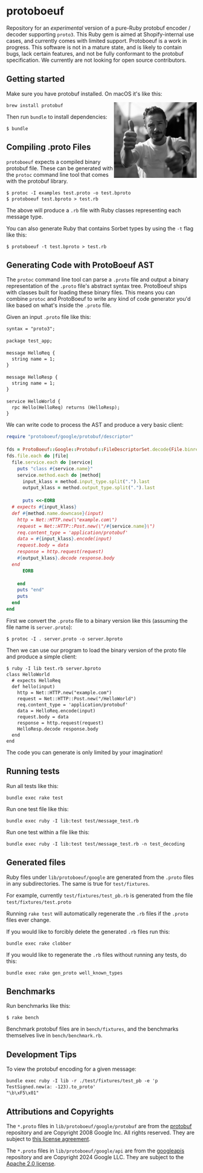# protoboeuf

Repository for an *experimental* version of a pure-Ruby protobuf encoder / decoder supporting `proto3`.
This Ruby gem is aimed at Shopify-internal use cases, and currently comes with limited support.
Protoboeuf is a work in progress. This software is not in a mature state, and is likely to contain
bugs, lack certain features, and not be fully conformant to the protobuf specification. We currently
are not looking for open source contributors.

## Getting started

Make sure you have protobuf installed. On macOS it's like this:

<img align="right" height="200" src="media/image.jpg">

```
brew install protobuf
```

Then run `bundle` to install dependencies:

```
$ bundle
```

## Compiling .proto Files

`protoboeuf` expects a compiled binary protobuf file.  These can be generated with the `protoc` command line tool that
comes with the protobuf library.

```
$ protoc -I examples test.proto -o test.bproto
$ protoboeuf test.bproto > test.rb
```

The above will produce a `.rb` file with Ruby classes representing each message type.

You can also generate Ruby that contains Sorbet types by using the `-t` flag like this:

```
$ protoboeuf -t test.bproto > test.rb
```

## Generating Code with ProtoBoeuf AST

The `protoc` command line tool can parse a `.proto` file and output a binary representation of the `.proto` file's abstract syntax tree.
ProtoBoeuf ships with classes built for loading these binary files.
This means you can combine `protoc` and ProtoBoeuf to write any kind of code generator you'd like based on what's inside the `.proto` file.

Given an input `.proto` file like this:

```
syntax = "proto3";

package test_app;

message HelloReq {
  string name = 1;
}

message HelloResp {
  string name = 1;
}

service HelloWorld {
  rpc Hello(HelloReq) returns (HelloResp);
}
```

We can write code to process the AST and produce a very basic client:

```ruby
require "protoboeuf/google/protobuf/descriptor"

fds = ProtoBoeuf::Google::Protobuf::FileDescriptorSet.decode(File.binread(ARGV[0]))
fds.file.each do |file|
  file.service.each do |service|
    puts "class #{service.name}"
    service.method.each do |method|
      input_klass = method.input_type.split(".").last
      output_klass = method.output_type.split(".").last

      puts <<-EORB
  # expects #{input_klass}
  def #{method.name.downcase}(input)
    http = Net::HTTP.new(\"example.com\")
    request = Net::HTTP::Post.new(\"/#{service.name}\")
    req.content_type = 'application/protobuf'
    data = #{input_klass}.encode(input)
    request.body = data
    response = http.request(request)
    #{output_klass}.decode response.body
  end
      EORB

    end
    puts "end"
    puts
  end
end
```

First we convert the `.proto` file to a binary version like this (assuming the file name is `server.proto`):

```
$ protoc -I . server.proto -o server.bproto
```

Then we can use our program to load the binary version of the proto file and produce a simple client:

```
$ ruby -I lib test.rb server.bproto
class HelloWorld
  # expects HelloReq
  def hello(input)
    http = Net::HTTP.new("example.com")
    request = Net::HTTP::Post.new("/HelloWorld")
    req.content_type = 'application/protobuf'
    data = HelloReq.encode(input)
    request.body = data
    response = http.request(request)
    HelloResp.decode response.body
  end
end
```

The code you can generate is only limited by your imagination!

## Running tests

Run all tests like this:

```
bundle exec rake test
```

Run one test file like this:

```
bundle exec ruby -I lib:test test/message_test.rb
```

Run one test within a file like this:

```
bundle exec ruby -I lib:test test/message_test.rb -n test_decoding
```

## Generated files

Ruby files under `lib/protoboeuf/google` are generated from the `.proto` files in any subdirectories.
The same is true for `test/fixtures`.

For example, currently `test/fixtures/test_pb.rb`
is generated from the file `test/fixtures/test.proto`

Running `rake test` will automatically regenerate the `.rb` files if the
`.proto` files ever change.

If you would like to forcibly delete the generated `.rb` files run this:

```
bundle exec rake clobber
```

If you would like to regenerate the `.rb` files without running any tests, do
this:

```
bundle exec rake gen_proto well_known_types
```

## Benchmarks

Run benchmarks like this:

```
$ rake bench
```

Benchmark protobuf files are in `bench/fixtures`, and the benchmarks themselves live in `bench/benchmark.rb`.

## Development Tips

To view the protobuf encoding for a given message:

```
bundle exec ruby -I lib -r ./test/fixtures/test_pb -e 'p TestSigned.new(a: -123).to_proto'
"\b\xF5\x01"
```

## Attributions and Copyrights

The `*.proto` files in `lib/protoboeuf/google/protobuf` are from the
[protobuf](https://https://github.com/protocolbuffers/protobuf) repository and are Copyright 2008 Google Inc.
All rights reserved.  They are subject to [this license agreement](https://github.com/protocolbuffers/protobuf/blob/32838e8c2ce88f1c040f5b68c9ac4941fa97fa09/LICENSE).

The `*.proto` files in `lib/protoboeuf/google/api` are from the [googleapis](https://github.com/googleapis/googleapis)
repository and are Copyright 2024 Google LLC.  They are subject to the [Apache 2.0 license](https://github.com/Shopify/protoboeuf/blob/main/contrib/LICENSE.Apache2-0.txt).
